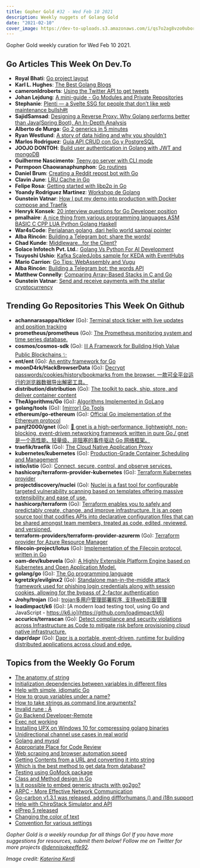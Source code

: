 ```yaml
---
title: Gopher Gold #32 - Wed Feb 10 2021
description: Weekly nuggets of Golang Gold
date: "2021-02-10"
cover_image: https://dev-to-uploads.s3.amazonaws.com/i/qs7o2ag8vzo0uborgc7v.png
---
```


Gopher Gold weekly curation for Wed Feb 10 2021.



## Go Articles This Week On Dev.To

- **Royal Bhati**: [Go project layout](https://dev.to/royal_bhati/package-layout-for-a-go-web-app-4oea)
- **Karl L. Hughes**: [The Best Golang Blogs](https://dev.to/draft/the-best-golang-blogs-4ih7)
- **cameronldroberts**: [Using the Twitter API to get tweets](https://dev.to/cameronldroberts/using-the-twitter-api-to-get-tweets-11c1)
- **Johan Lejdung**: [A mini-guide - Go Modules and Private Repositories](https://dev.to/johanlejdung/a-mini-guide-go-modules-and-private-repositories-4c7o)
- **Stephanie**: [Plenti — a Svelte SSG for people that don’t like web maintenance bullsh#t](https://dev.to/saystephanienow/plenti-a-svelte-ssg-for-people-that-don-t-like-web-maintenance-bullsh-t-1ld6)
- **SajidSamsad**: [Designing a Reverse Proxy: Why Golang performs better than Java(Spring Boot), An In-Depth Analysis](https://dev.to/samsadsajid/designing-a-reverse-proxy-why-golang-performs-better-than-java-spring-boot-an-in-depth-analysis-18oe)
- **Alberto de Murga**: [Go 2 generics in 5 minutes](https://dev.to/threkk/go-2-generics-in-5-minutes-1fjf)
- **Ryan Westlund**: [A story of data hiding and why you shouldn't](https://dev.to/yujiri8/a-story-of-data-hiding-and-why-you-shouldn-t-ala)
- **Marlos Rodriguez**: [Guía API CRUD con Go y PostgreSQL](https://dev.to/marlosrodriguez/guia-api-crud-con-go-y-postgresql-10gf)
- **JOOJO DONTOH**: [Build user authentication in Golang with JWT and mongoDB](https://dev.to/joojodontoh/build-user-authentication-in-golang-with-jwt-and-mongodb-2igd)
- **Guilherme Nascimento**: [Teeny.go server with CLI mode](https://dev.to/brcontainer/teeny-go-server-with-cli-mode-2oag)
- **Permpoon Chaowanaphunphon**: [Go routines](https://dev.to/mossnana/go-routines-2pij)
- **Daniel Brum**: [Creating a Reddit repost bot with Go](https://dev.to/banidrum/creating-a-reddit-repost-bot-with-go-3akg)
- **Clavin June**: [LRU Cache in Go](https://dev.to/clavinjune/lru-cache-in-go-1cfk)
- **Felipe Rosa**: [Getting started with libp2p in Go](https://dev.to/feliperosa/getting-started-with-libp2p-in-go-4hoa)
- **Yoandy Rodriguez Martinez**: [Workshop de Golang](https://dev.to/yorodm/workshop-de-golang-3eak)
- **Gunstein Vatnar**: [How I put my demo into production with Docker compose and Traefik](https://dev.to/gunstein/how-i-put-my-demo-into-production-with-docker-compose-and-traefik-5553)
- **Henryk Konsek**: [20 interview questions for Go Developer position](https://dev.to/hekonsek/20-interview-questions-for-go-developer-position-41ce)
- **pmalhaire**: [A nice thing from various programming languages ASM BASIC C CPP LUA Python Golang Haskell](https://dev.to/pmalhaire/the-nice-touch-of-ten-programming-languages-41gm)
- **War4sCode**: [Perjalanan golang, dari hello world sampai pointer](https://dev.to/war4scode/perjalanan-golang-dari-hello-world-sampai-pointer-5eie)
- **Alba Rincón**: [Building a Telegram bot: share the words!](https://dev.to/albarin/building-a-telegram-bot-share-the-words-5a17)
- **Chad Kunde**: [Middleware...for the Client?](https://dev.to/kunde21/middleware-for-the-client-20pn)
- **Solace Infotech Pvt. Ltd.**: [Golang Vs Python For AI Development](https://dev.to/ltdsolace/golang-vs-python-for-ai-development-5490)
- **Tsuyoshi Ushio**: [Kafka ScaledJobs sample for KEDA with EventHubs](https://dev.to/tsuyoshiushio/kafka-scaledjobs-sample-for-keda-with-eventhubs-h2m)
- **Mario Carrion**: [Go Tips: WebAssembly and Vugu](https://dev.to/mariocarrion/go-tips-webassembly-and-vugu-eil)
- **Alba Rincón**: [Building a Telegram bot: the words API](https://dev.to/albarin/building-a-telegram-bot-the-words-api-2m0h)
- **Matthew Connelly**: [Comparing Array-Based Stacks in C and Go](https://dev.to/mattconn/comparing-array-based-stacks-in-c-and-go-5e83)
- **Gunstein Vatnar**: [Send and receive payments with the stellar cryptocurrency](https://dev.to/gunstein/send-and-receive-payments-with-the-stellar-cryptocurrency-4ne8)



## Trending Go Repositories This Week On Github

- **achannarasappa/ticker** (Go): [Terminal stock ticker with live updates and position tracking](https://github.com/achannarasappa/ticker)
- **prometheus/prometheus** (Go): [The Prometheus monitoring system and time series database.](https://github.com/prometheus/prometheus)
- **cosmos/cosmos-sdk** (Go): [⛓️ A Framework for Building High Value Public Blockchains ✨](https://github.com/cosmos/cosmos-sdk)
- **ent/ent** (Go): [An entity framework for Go](https://github.com/ent/ent)
- **moonD4rk/HackBrowserData** (Go): [Decrypt passwords/cookies/history/bookmarks from the browser. 一款可全平台运行的浏览器数据导出解密工具。](https://github.com/moonD4rk/HackBrowserData)
- **distribution/distribution** (Go): [The toolkit to pack, ship, store, and deliver container content](https://github.com/distribution/distribution)
- **TheAlgorithms/Go** (Go): [Algorithms Implemented in GoLang](https://github.com/TheAlgorithms/Go)
- **golang/tools** (Go): [[mirror] Go Tools](https://github.com/golang/tools)
- **ethereum/go-ethereum** (Go): [Official Go implementation of the Ethereum protocol](https://github.com/ethereum/go-ethereum)
- **panjf2000/gnet** (Go): [🚀 gnet is a high-performance, lightweight, non-blocking, event-driven networking framework written in pure Go./ gnet 是一个高性能、轻量级、非阻塞的事件驱动 Go 网络框架。](https://github.com/panjf2000/gnet)
- **traefik/traefik** (Go): [The Cloud Native Application Proxy](https://github.com/traefik/traefik)
- **kubernetes/kubernetes** (Go): [Production-Grade Container Scheduling and Management](https://github.com/kubernetes/kubernetes)
- **istio/istio** (Go): [Connect, secure, control, and observe services.](https://github.com/istio/istio)
- **hashicorp/terraform-provider-kubernetes** (Go): [Terraform Kubernetes provider](https://github.com/hashicorp/terraform-provider-kubernetes)
- **projectdiscovery/nuclei** (Go): [Nuclei is a fast tool for configurable targeted vulnerability scanning based on templates offering massive extensibility and ease of use.](https://github.com/projectdiscovery/nuclei)
- **hashicorp/terraform** (Go): [Terraform enables you to safely and predictably create, change, and improve infrastructure. It is an open source tool that codifies APIs into declarative configuration files that can be shared amongst team members, treated as code, edited, reviewed, and versioned.](https://github.com/hashicorp/terraform)
- **terraform-providers/terraform-provider-azurerm** (Go): [Terraform provider for Azure Resource Manager](https://github.com/terraform-providers/terraform-provider-azurerm)
- **filecoin-project/lotus** (Go): [Implementation of the Filecoin protocol, written in Go](https://github.com/filecoin-project/lotus)
- **oam-dev/kubevela** (Go): [A Highly Extensible Platform Engine based on Kubernetes and Open Application Model.](https://github.com/oam-dev/kubevela)
- **golang/go** (Go): [The Go programming language](https://github.com/golang/go)
- **kgretzky/evilginx2** (Go): [Standalone man-in-the-middle attack framework used for phishing login credentials along with session cookies, allowing for the bypass of 2-factor authentication](https://github.com/kgretzky/evilginx2)
- **Jrohy/trojan** (Go): [trojan多用户管理部署程序, 支持web页面管理](https://github.com/Jrohy/trojan)
- **loadimpact/k6** (Go): [A modern load testing tool, using Go and JavaScript - https://k6.io](https://github.com/loadimpact/k6)
- **accurics/terrascan** (Go): [Detect compliance and security violations across Infrastructure as Code to mitigate risk before provisioning cloud native infrastructure.](https://github.com/accurics/terrascan)
- **dapr/dapr** (Go): [Dapr is a portable, event-driven, runtime for building distributed applications across cloud and edge.](https://github.com/dapr/dapr)



## Topics from the Weekly Go Forum

- [The anatomy of string](https://forum.golangbridge.org/t/the-anatomy-of-string/22297)
- [Initialization dependencies between variables in different files](https://forum.golangbridge.org/t/initialization-dependencies-between-variables-in-different-files/22346)
- [Help with simple, idiomatic Go](https://forum.golangbridge.org/t/help-with-simple-idiomatic-go/22308)
- [How to group variables under a name?](https://forum.golangbridge.org/t/how-to-group-variables-under-a-name/22298)
- [How to take strings as command line arguments?](https://forum.golangbridge.org/t/how-to-take-strings-as-command-line-arguments/22334)
- [Invalid rune : Ä](https://forum.golangbridge.org/t/invalid-rune-a/22325)
- [Go Backend Developer-Remote](https://forum.golangbridge.org/t/go-backend-developer-remote/22303)
- [Exec not working](https://forum.golangbridge.org/t/exec-not-working/22347)
- [Installing UPX on Windows 10 for compressing golang binaries](https://forum.golangbridge.org/t/installing-upx-on-windows-10-for-compressing-golang-binaries/22355)
- [Unidirectional channel use cases in real world](https://forum.golangbridge.org/t/unidirectional-channel-use-cases-in-real-world/22344)
- [Golang and mysql](https://forum.golangbridge.org/t/golang-and-mysql/22339)
- [Appropriate Place for Code Review](https://forum.golangbridge.org/t/appropriate-place-for-code-review/22300)
- [Web scraping and browser automation speed](https://forum.golangbridge.org/t/web-scraping-and-browser-automation-speed/22321)
- [Getting Contents from a URL and converting it into string](https://forum.golangbridge.org/t/getting-contents-from-a-url-and-converting-it-into-string/22336)
- [Which is the best method to get data from database?](https://forum.golangbridge.org/t/which-is-the-best-method-to-get-data-from-database/22354)
- [Testing using GoMock package](https://forum.golangbridge.org/t/testing-using-gomock-package/22322)
- [Class and Method design in Go](https://forum.golangbridge.org/t/class-and-method-design-in-go/22360)
- [Is it possible to embed generic structs with go2go?](https://forum.golangbridge.org/t/is-it-possible-to-embed-generic-structs-with-go2go/22318)
- [ARPC - More Effective Network Communication](https://forum.golangbridge.org/t/arpc-more-effective-network-communication/22296)
- [Go-carbon v1.3.1 was released, adding diffforhumans () and i18n support](https://forum.golangbridge.org/t/go-carbon-v1-3-1-was-released-adding-diffforhumans-and-i18n-support/22342)
- [Help with ChirpStack Simulator and API](https://forum.golangbridge.org/t/help-with-chirpstack-simulator-and-api/22295)
- [elPrep 5 released](https://forum.golangbridge.org/t/elprep-5-released/22352)
- [Changing the color of text](https://forum.golangbridge.org/t/changing-the-color-of-text/22343)
- [Convention for various settings](https://forum.golangbridge.org/t/convention-for-various-settings/22361)

_Gopher Gold is a weekly roundup for all things Go! If you have more suggestions for resources, submit them below! Follow me on Twitter for more projects [@dennisokeeffe92](https://twitter.com/dennisokeeffe92)._

_Image credit: [Katerina Kerdi](https://unsplash.com/@katekerdi)_